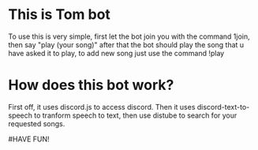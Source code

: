 # This is Tom bot
To use this is very simple, first let the bot join you with the command 1join, then say "play (your song)" after that the bot should play the song that u have asked it to play, to add new song just use the command !play

# How does this bot work?
First off, it uses discord.js to access discord. Then it uses discord-text-to-speech to tranform speech to text, then use distube to search for your requested songs.

#HAVE FUN!
